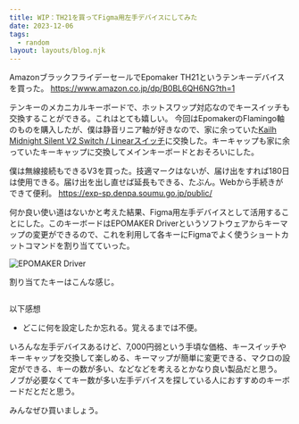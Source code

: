 ```yaml
---
title: WIP：TH21を買ってFigma用左手デバイスにしてみた
date: 2023-12-06
tags:
  - random
layout: layouts/blog.njk
---
```


AmazonブラックフライデーセールでEpomaker TH21というテンキーデバイスを買った。
https://www.amazon.co.jp/dp/B0BL6QH6NG?th=1

テンキーのメカニカルキーボードで、ホットスワップ対応なのでキースイッチも交換することができる。これはとても嬉しい。
今回はEpomakerのFlamingo軸のものを購入したが、僕は静音リニア軸が好きなので、家に余っていた[Kailh Midnight Silent V2 Switch / Linearスイッチ](https://shop.yushakobo.jp/products/4270)に交換した。キーキャップも家に余っていたキーキャップに交換してメインキーボードとおそろいにした。



僕は無線接続もできるV3を買った。技適マークはないが、届け出をすれば180日は使用できる。届け出を出し直せば延長もできる、たぶん。Webから手続きができて便利。
https://exp-sp.denpa.soumu.go.jp/public/

何か良い使い道はないかと考えた結果、Figma用左手デバイスとして活用することにした。このキーボードはEPOMAKER Driverというソフトウェアからキーマップの変更ができるので、これを利用して各キーにFigmaでよく使うショートカットコマンドを割り当てていった。

![EPOMAKER Driver](https://lh3.googleusercontent.com/fife/AK0iWDzH2eIDXOd2YJbvu2jOPT0QAPQGYN2Q24UcwDc9RwIaddJX81Z9gODPGucADJ5roVvDaaKonx6GnY73ERD0JU4X7Y556KrArsiRiUY4FOqE5mKfmlWjrnPH_ETdVAjRdmgBOCGqeFfLIXiYVCk_b__oXl-ThFVv7ifUMd7S4qvBsKEJskZojxUBQC7z6JKrKkkmEH-D2KbJaDaudCt0__j_yu7BzLYJNPybxemMapOYqwz03J2ByTz2osvkl3TrVTDp-tZk8n4pnopuxmCnEa3mlGdiwmWD0Dh_qvPlFr-0FxjjGVyI70BpzzdtoqFumZ9PJqB3NtV-45FRoJIop9PG8FXmulYdvzeqqJc3wEZpbPt8B6B7EM-XIJO4cQp4uNK3Lc81lX_r_GBMMisZixTW0WCSu0xtGXuEojE5HdNrQk7i9qB3hsCL7ce0HLERK0FzgSa62ibG72hIR9Zzz_Pg4N5qRQuJrrvGjVO6HqZ7pDoa-dMkaSgCdxocV1I9US3i7v1Z-t-SjvCTCMl27cDbVhL3aTzclOlpmdmpfXl4PP5qHbSW_YCnVNcwqoJCX145NWj_z0k42aeKW3f4wIwk-FkhgDuLeQQ5LBPz3i4lXI-mXGy3BdRTRjr4JKPZx-W1if9EZ0zOfNXoLESoL3vtHxbgQHvDwGG4DGt7WThF97eyqD4C_J2YqoBTouSg27ukU6CsXI1fKF3FRFq8csQ1U9QOlCk5WGELm8Rz1bgMsAAoQXTaaFhDRfpq-eGkojLKyXX79gR8rbQHAIUP83u-M2j6LXLbfCns-GoYT_WdcmcIMGBV-1XSOqeO5zTOncfvK-Y6Qu3e-LGbtIFwBFVXWMmh6I5P-9smD18j5N78LgfezQkejopb2qXTJNSMZ8LNSnxzfTpIvEqXGHlmpZTs5XVmN1iIrH6x2SE82LYTd7eHYbwUHrsbaSvkyQiIeL8NO7ya_0-sdKkXLNoyoq8WW0AQhiDMeOK4YJ8DvYw7MeiEJR1kxncibhu5IT3RqmbYZOCSSzxOfjXrARlbrA8gPPxynlEKLmRLuO7WcByRi9IlOIIiuoHNS-xkVCesftHUOwhv868biLrU5og8LDF1ZlKtbwOIVJOpUsfDz04rbod74dKrRnd1-K2i-6vhTKgWKX5ip_W4oZuplH0EMoFEmmA9KKc2ZmYCP0oIDAUFAf-2cMldCvOvDGySsXakWwfbkxmh5JB-wUvYnvCOR6NUjIGwmOPzRiNrJpGyH1YOT1Q9m5Om80uAgTQ8orW8t9S0qT7lW7d1Ft5enERDWbrv_nN5kPLzApgAKqr41Pvez7OJxjs2tk5F30eV_ycY5bPMfrwy8arLbYs2ulNHPUGPZ4cw_tvdyOjdlg7Q9JqmXuKnDgD1DHU4HclkcZ0JNycZDHjA_oMSLqiP2_n0lwZOKMhU-dZY2OGs8j0wdHnFxUjXoIHTf4VCCFx0z5wvufZk-FjPb34wr1MB8o-j-VOlMWVjSo61jrv8vyo5xFVYcScG4yNnLnM=w2294-h1330)

割り当てたキーはこんな感じ。

![]()

以下感想

- どこに何を設定したか忘れる。覚えるまでは不便。

いろんな左手デバイスあるけど、7,000円弱という手頃な価格、キースイッチやキーキャップを交換して楽しめる、キーマップが簡単に変更できる、マクロの設定ができる、キーの数が多い、などなどを考えるとかなり良い製品だと思う。
ノブが必要なくてキー数が多い左手デバイスを探している人におすすめのキーボードだとだと思う。

みんなぜひ買いましょう。
